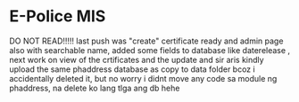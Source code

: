 # E-Police MIS


DO NOT READ!!!!!
 last push was "create" certificate ready and admin page also with searchable name, added some fields to database like daterelease , next work on view of the crtificates and the update
and sir aris kindly upload the same phaddress database as copy to data folder bcoz i accidentally deleted it, but no worry i didnt move any code sa module ng phaddress, na delete ko lang tlga ang db hehe

